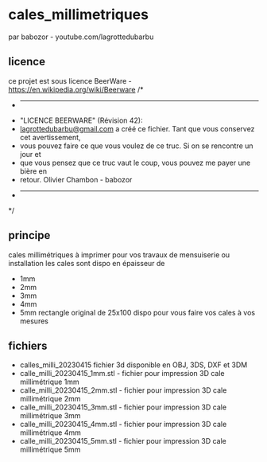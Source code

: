 # cales_millimetriques
par babozor - youtube.com/lagrottedubarbu 

## licence
ce projet est sous licence BeerWare - https://en.wikipedia.org/wiki/Beerware
/*
 * ----------------------------------------------------------------------------
 * "LICENCE BEERWARE" (Révision 42):
 * <lagrottedubarbu@gmail.com> a créé ce fichier. Tant que vous conservez cet avertissement,
 * vous pouvez faire ce que vous voulez de ce truc. Si on se rencontre un jour et
 * que vous pensez que ce truc vaut le coup, vous pouvez me payer une bière en
 * retour. Olivier Chambon - babozor
 * ----------------------------------------------------------------------------
 */

## principe
cales millimétriques à imprimer pour vos travaux de mensuiserie ou installation
les cales sont dispo en épaisseur de 
- 1mm
- 2mm
- 3mm
- 4mm
- 5mm
rectangle original de 25x100 dispo pour vous faire vos cales à vos mesures

## fichiers
- calles_milli_20230415 fichier 3d disponible en OBJ, 3DS, DXF et 3DM
- calle_milli_20230415_1mm.stl - fichier pour impression 3D cale millimétrique 1mm
- calle_milli_20230415_2mm.stl - fichier pour impression 3D cale millimétrique 2mm
- calle_milli_20230415_3mm.stl - fichier pour impression 3D cale millimétrique 3mm
- calle_milli_20230415_4mm.stl - fichier pour impression 3D cale millimétrique 4mm
- calle_milli_20230415_5mm.stl - fichier pour impression 3D cale millimétrique 5mm